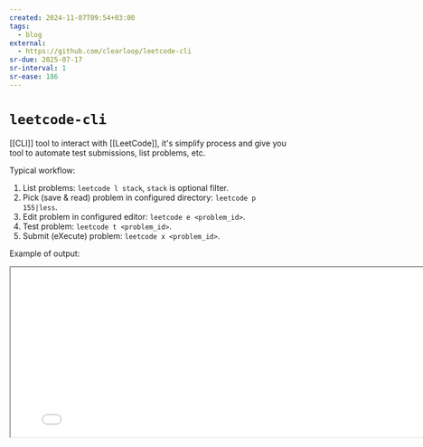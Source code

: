 ```yaml
---
created: 2024-11-07T09:54+03:00
tags:
  - blog
external:
  - https://github.com/clearloop/leetcode-cli
sr-due: 2025-07-17
sr-interval: 1
sr-ease: 186
---
```


# `leetcode-cli`

[[CLI]] tool to interact with [[LeetCode]], it's simplify process and give you
tool to automate test submissions, list problems, etc.

Typical workflow:

1. List problems: `leetcode l stack`, `stack` is optional filter.
2. Pick (save & read) problem in configured directory: `leetcode p 155|less`.
3. Edit problem in configured editor: `leetcode e <problem_id>`.
4. Test problem: `leetcode t <problem_id>`.
5. Submit (eXecute) problem: `leetcode x <problem_id>`.

Example of output:

<iframe src="file:///home/inom/Wiki/stdout_leetcode-cli.html" width="800" height="300"></iframe>